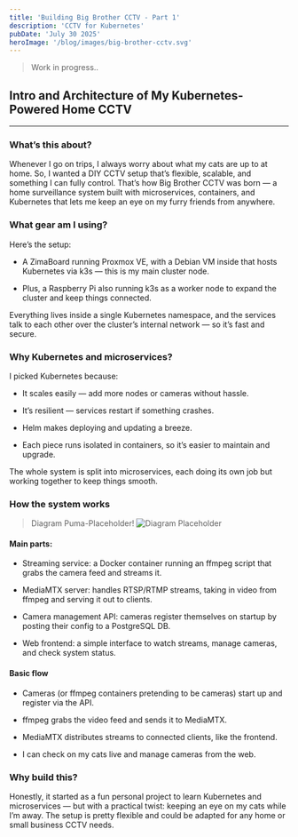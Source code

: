 ```yaml
---
title: 'Building Big Brother CCTV - Part 1'
description: 'CCTV for Kubernetes'
pubDate: 'July 30 2025'
heroImage: '/blog/images/big-brother-cctv.svg'
---
```


> Work in progress..

## Intro and Architecture of My Kubernetes-Powered Home CCTV
---
### What’s this about?

Whenever I go on trips, I always worry about what my cats are up to at home. So, I wanted a DIY CCTV setup that’s flexible, scalable, and something I can fully control. That’s how Big Brother CCTV was born — a home surveillance system built with microservices, containers, and Kubernetes that lets me keep an eye on my furry friends from anywhere.

### What gear am I using?

Here’s the setup:

- A ZimaBoard running Proxmox VE, with a Debian VM inside that hosts Kubernetes via k3s — this is my main cluster node.

- Plus, a Raspberry Pi also running k3s as a worker node to expand the cluster and keep things connected.

Everything lives inside a single Kubernetes namespace, and the services talk to each other over the cluster’s internal network — so it’s fast and secure.

### Why Kubernetes and microservices?

I picked Kubernetes because:

- It scales easily — add more nodes or cameras without hassle.

- It’s resilient — services restart if something crashes.

- Helm makes deploying and updating a breeze.

- Each piece runs isolated in containers, so it’s easier to maintain and upgrade.

The whole system is split into microservices, each doing its own job but working together to keep things smooth.

### How the system works
> Diagram Puma-Placeholder!
![Diagram Placeholder](/blog/images/puma-placeholder.jpg)

#### Main parts:

- Streaming service: a Docker container running an ffmpeg script that grabs the camera feed and streams it.

- MediaMTX server: handles RTSP/RTMP streams, taking in video from ffmpeg and serving it out to clients.

- Camera management API: cameras register themselves on startup by posting their config to a PostgreSQL DB.

- Web frontend: a simple interface to watch streams, manage cameras, and check system status.

#### Basic flow

- Cameras (or ffmpeg containers pretending to be cameras) start up and register via the API.

- ffmpeg grabs the video feed and sends it to MediaMTX.

- MediaMTX distributes streams to connected clients, like the frontend.

- I can check on my cats live and manage cameras from the web.

### Why build this?

Honestly, it started as a fun personal project to learn Kubernetes and microservices — but with a practical twist: keeping an eye on my cats while I’m away. The setup is pretty flexible and could be adapted for any home or small business CCTV needs.